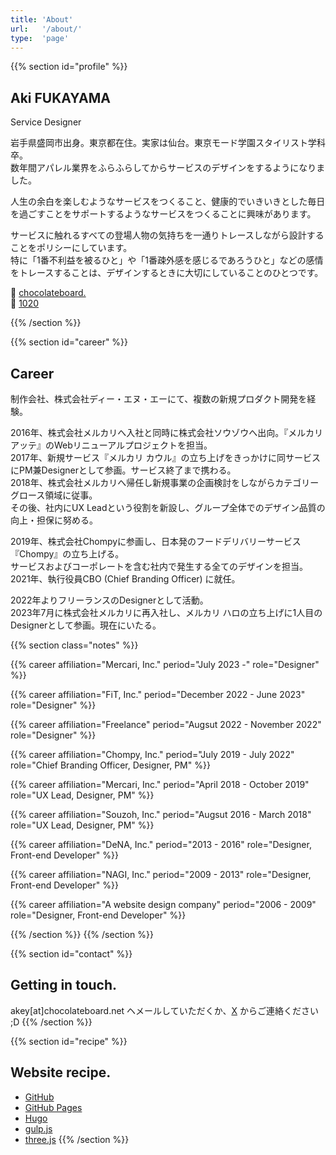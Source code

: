 ```yaml
---
title: 'About'
url:   '/about/'
type:  'page'
---
```


{{% section id="profile" %}}
## Aki FUKAYAMA
Service Designer  
  
岩手県盛岡市出身。東京都在住。実家は仙台。東京モード学園スタイリスト学科卒。  
数年間アパレル業界をふらふらしてからサービスのデザインをするようになりました。

人生の余白を楽しむようなサービスをつくること、健康的でいきいきとした毎日を過ごすことをサポートするようなサービスをつくることに興味があります。

サービスに触れるすべての登場人物の気持ちを一通りトレースしながら設計することをポリシーにしています。  
特に「1番不利益を被るひと」や「1番疎外感を感じるであろうひと」などの感情をトレースすることは、デザインするときに大切にしていることのひとつです。

💎 [chocolateboard.](https://chocolateboard.net/)  
📸 [1020](https://1020.photo/)

{{% /section %}}

{{% section id="career" %}}
## Career

制作会社、株式会社ディー・エヌ・エーにて、複数の新規プロダクト開発を経験。

2016年、株式会社メルカリへ入社と同時に株式会社ソウゾウへ出向。『メルカリ アッテ』のWebリニューアルプロジェクトを担当。  
2017年、新規サービス『メルカリ カウル』の立ち上げをきっかけに同サービスにPM兼Designerとして参画。サービス終了まで携わる。  
2018年、株式会社メルカリへ帰任し新規事業の企画検討をしながらカテゴリーグロース領域に従事。  
その後、社内にUX Leadという役割を新設し、グループ全体でのデザイン品質の向上・担保に努める。

2019年、株式会社Chompyに参画し、日本発のフードデリバリーサービス『Chompy』の立ち上げる。  
サービスおよびコーポレートを含む社内で発生する全てのデザインを担当。  
2021年、執行役員CBO (Chief Branding Officer) に就任。

2022年よりフリーランスのDesignerとして活動。  
2023年7月に株式会社メルカリに再入社し、メルカリ ハロの立ち上げに1人目のDesignerとして参画。現在にいたる。

{{% section class="notes" %}}

{{% career affiliation="Mercari, Inc." period="July 2023 -" role="Designer" %}}

{{% career affiliation="FiT, Inc." period="December 2022 - June 2023" role="Designer" %}}

{{% career affiliation="Freelance" period="Augsut 2022 - November 2022" role="Designer" %}}

{{% career affiliation="Chompy, Inc." period="July 2019 - July 2022" role="Chief Branding Officer, Designer, PM" %}}

{{% career affiliation="Mercari, Inc." period="April 2018 - October 2019" role="UX Lead, Designer, PM" %}}

{{% career affiliation="Souzoh, Inc." period="Augsut 2016 - March 2018" role="UX Lead, Designer, PM" %}}

{{% career affiliation="DeNA, Inc." period="2013 - 2016" role="Designer, Front-end Developer" %}}

{{% career affiliation="NAGI, Inc." period="2009 - 2013" role="Designer, Front-end Developer" %}}

{{% career affiliation="A website design company" period="2006 - 2009" role="Designer, Front-end Developer" %}}

{{% /section %}}
{{% /section %}}

{{% section id="contact" %}}
## Getting in touch.

akey[at]chocolateboard.net ヘメールしていただくか、[X](https://twitter.com/urakey) からご連絡ください ;D
{{% /section %}}

{{% section id="recipe" %}}
## Website recipe.

- [GitHub](https://github.com/)
- [GitHub Pages](https://pages.github.com/)
- [Hugo](https://gohugo.io/)
- [gulp.js](http://gulpjs.com/)
- [three.js](https://threejs.org/)
{{% /section %}}
